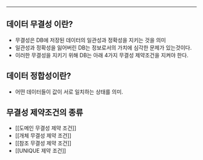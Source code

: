 
---

## 데이터 무결성 이란?

- 무결성은 DB에 저장된 데이터의 일관성과 정확성을 지키는 것을 의미
- 일관성과 정확성을 잃어버린 DB는 정보로서의 가치에 심각한 문제가 있는것이다.
- 이러한 무결성을 지키기 위해 DB는 아래 4가지 무결성 제약조건을 지켜야 한다.

## 데이터 정합성이란?

- 어떤 데이터들이 값이 서로 일치하는 상태를 의미.

## 무결성 제약조건의 종류

 - [[도메인 무결성 제약 조건]]
 - [[개체 무결성 제약 조건]]
 - [[참조 무결성 제약 조건]]
 - [[UNIQUE 제약 조건]]
